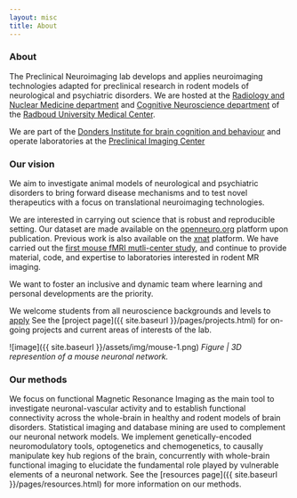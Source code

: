 ```yaml
---
layout: misc
title: About
---
```

### About
The Preclinical Neuroimaging lab develops and applies neuroimaging technologies adapted for preclinical research in rodent models of neurological and psychiatric disorders. We are hosted at the [Radiology and Nuclear Medicine department](https://www.radboudumc.nl/afdelingen/radiologie-en-nucleaire-geneeskunde) and [Cognitive Neuroscience department](https://www.radboudumc.nl/en/research/departments/cognitive-neuroscience) of the [Radboud University Medical Center](https://www.radboudumc.nl/en/research).

We are part of the [Donders Institute for brain cognition and behaviour](https://www.ru.nl/donders/) and operate laboratories at the [Preclinical Imaging Center](https://www.radboudumc.nl/en/research/radboud-technology-centers/imaging/preclinical-imaging-center)

### Our vision
We aim to investigate animal models of neurological and psychiatric disorders to bring forward disease mechanisms and to test novel therapeutics with a focus on translational neuroimaging technologies.

We are interested in carrying out science that is robust and reproducible setting. Our dataset are made available on the [openneuro.org](https://openneuro.org) platform upon publication. Previous work is also available on the [xnat](https://central.xnat.org) platform. We have carried out the [first mouse fMRI mutli-center study](https://www.ncbi.nlm.nih.gov/pubmed/31614221), and continue to provide material, code, and expertise to laboratories interested in rodent MR imaging.  

We want to foster an inclusive and dynamic team where learning and personal developments are the priority.

We welcome students from all neuroscience backgrounds and levels to [apply](mailto://joanes.grandjean@radboudumc.nl)
See the [project page]({{ site.baseurl }}/pages/projects.html) for on-going projects and current areas of interests of the lab.

![image]({{ site.baseurl }}/assets/img/mouse-1.png)
_Figure | 3D represention of a mouse neuronal network._

### Our methods
We focus on functional Magnetic Resonance Imaging as the main tool to investigate neuronal-vascular activity and to establish functional connectivity across the whole-brain in healthy and rodent models of brain disorders. Statistical imaging and database mining are used to complement our neuronal network models. We implement genetically-encoded neuromodulatory tools, optogenetics and chemogenetics, to causally manipulate key hub regions of the brain, concurrently with whole-brain functional imaging to elucidate the fundamental role played by vulnerable elements of a neuronal network. See the [resources page]({{ site.baseurl }}/pages/resources.html) for more information on our methods.
